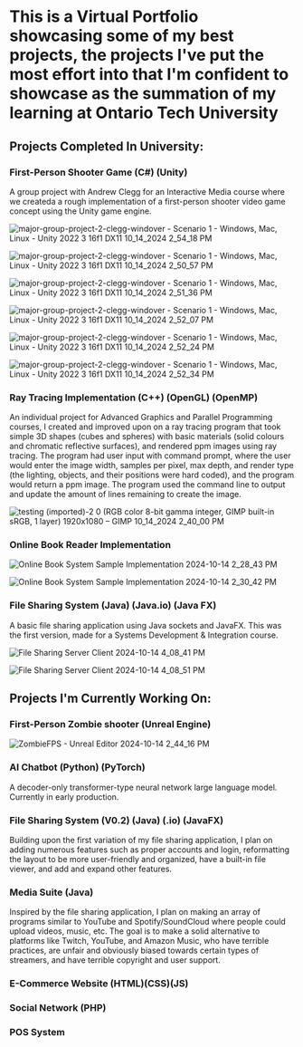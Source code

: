 # This is a Virtual Portfolio showcasing some of my best projects, the projects I've put the most effort into that I'm confident to showcase as the summation of my learning at Ontario Tech University 

## Projects Completed In University:

### First-Person Shooter Game (C#) (Unity)
A group project with Andrew Clegg for an Interactive Media course where we createda a rough implementation of a first-person shooter video game concept using the Unity game engine.

![major-group-project-2-clegg-windover - Scenario 1 - Windows, Mac, Linux - Unity 2022 3 16f1 _DX11_ 10_14_2024 2_54_18 PM](https://github.com/user-attachments/assets/65017844-050f-4677-b547-99319a8d8a43)

![major-group-project-2-clegg-windover - Scenario 1 - Windows, Mac, Linux - Unity 2022 3 16f1 _DX11_ 10_14_2024 2_50_57 PM](https://github.com/user-attachments/assets/1fbea975-f714-4c31-a5ed-8254a6dd5671)

![major-group-project-2-clegg-windover - Scenario 1 - Windows, Mac, Linux - Unity 2022 3 16f1 _DX11_ 10_14_2024 2_51_36 PM](https://github.com/user-attachments/assets/7ca881e0-5c79-45c8-a9a6-47cb79038ce6)

![major-group-project-2-clegg-windover - Scenario 1 - Windows, Mac, Linux - Unity 2022 3 16f1 _DX11_ 10_14_2024 2_52_07 PM](https://github.com/user-attachments/assets/f8f60f07-2f5d-4d9d-83c0-0d46e0164a62)

![major-group-project-2-clegg-windover - Scenario 1 - Windows, Mac, Linux - Unity 2022 3 16f1 _DX11_ 10_14_2024 2_52_24 PM](https://github.com/user-attachments/assets/fb7dedf0-2ebd-433f-bded-de718176e8dd)

![major-group-project-2-clegg-windover - Scenario 1 - Windows, Mac, Linux - Unity 2022 3 16f1 _DX11_ 10_14_2024 2_52_34 PM](https://github.com/user-attachments/assets/13ffc88c-12ac-4b76-8583-484896af0d88)

  
### Ray Tracing Implementation (C++) (OpenGL) (OpenMP)
An individual project for Advanced Graphics and Parallel Programming courses, I created and improved upon on a ray tracing program that took simple 3D shapes (cubes and spheres) with basic materials (solid colours and chromatic reflective surfaces), and rendered ppm images using ray tracing. The program had user input with command prompt, where the user would enter the image width, samples per pixel, max depth, and render type (the lighting, objects, and their positions were hard coded), and the program would return a ppm image. The program used the command line to output and update the amount of lines remaining to create the image.

![testing  (imported)-2 0 (RGB color 8-bit gamma integer, GIMP built-in sRGB, 1 layer) 1920x1080 – GIMP 10_14_2024 2_40_00 PM](https://github.com/user-attachments/assets/0872024b-2b6b-4614-ae40-e1410e6e0b95)

### Online Book Reader Implementation
![Online Book System Sample Implementation 2024-10-14 2_28_43 PM](https://github.com/user-attachments/assets/2015baaa-3f40-4b09-97e4-218bc2a6fbed)

![Online Book System Sample Implementation 2024-10-14 2_30_42 PM](https://github.com/user-attachments/assets/64e9085d-97e2-4448-8bf8-63e65dde97d9)

### File Sharing System (Java) (Java.io) (Java FX)
A basic file sharing application using Java sockets and JavaFX. This was the first version, made for a Systems Development & Integration course.

![File Sharing Server Client 2024-10-14 4_08_41 PM](https://github.com/user-attachments/assets/608890c6-9c8d-4803-a9af-3af9ec9f634c)

![File Sharing Server Client 2024-10-14 4_08_51 PM](https://github.com/user-attachments/assets/8f55e299-d1a7-4fd4-a16c-d23654351b54)


## Projects I'm Currently Working On:

### First-Person Zombie shooter (Unreal Engine)
![ZombieFPS - Unreal Editor 2024-10-14 2_44_16 PM](https://github.com/user-attachments/assets/dcba7d13-d12b-4a81-91b6-6153cadc32a8)

### AI Chatbot (Python) (PyTorch)
A decoder-only transformer-type neural network large language model. Currently in early production.

### File Sharing System (V0.2) (Java) (.io) (JavaFX)
Building upon the first variation of my file sharing application, I plan on adding numerous features such as proper accounts and login, reformatting the layout to be more user-friendly and organized, have a built-in file viewer, and add and expand other features.

### Media Suite (Java)
Inspired by the file sharing application, I plan on making an array of programs similar to YouTube and Spotify/SoundCloud where people could upload videos, music, etc. The goal is to make a solid alternative to platforms like Twitch, YouTube, and Amazon Music, who have terrible practices, are unfair and obviously biased towards certain types of streamers, and have terrible copyright and user support.

### E-Commerce Website (HTML)(CSS)(JS)

### Social Network (PHP)

### POS System 
  



  
